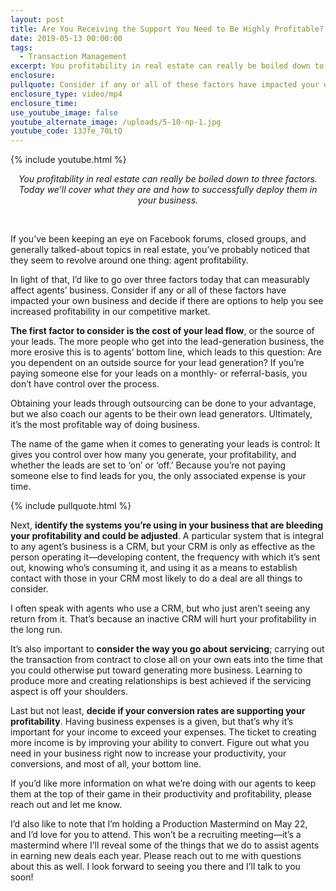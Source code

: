 ```yaml
---
layout: post
title: Are You Receiving the Support You Need to Be Highly Profitable?
date: 2019-05-13 00:00:00
tags:
  - Transaction Management
excerpt: You profitability in real estate can really be boiled down to three factors.
enclosure:
pullquote: Consider if any or all of these factors have impacted your own business.
enclosure_type: video/mp4
enclosure_time:
use_youtube_image: false
youtube_alternate_image: /uploads/5-10-np-1.jpg
youtube_code: 13Jfe_70LtQ
---
```


{% include youtube.html %}

<center><em>You profitability in real estate can really be boiled down to three factors. Today we&rsquo;ll cover what they are and how to successfully deploy them in your business.</em></center>

&nbsp;

If you’ve been keeping an eye on Facebook forums, closed groups, and generally talked-about topics in real estate, you’ve probably noticed that they seem to revolve around one thing: agent profitability.

In light of that, I’d like to go over three factors today that can measurably affect agents’ business. Consider if any or all of these factors have impacted your own business and decide if there are options to help you see increased profitability in our competitive market.

**The first factor to consider is the cost of your lead flow**, or the source of your leads. The more people who get into the lead-generation business, the more erosive this is to agents’ bottom line, which leads to this question: Are you dependent on an outside source for your lead generation? If you’re paying someone else for your leads on a monthly- or referral-basis, you don’t have control over the process.

Obtaining your leads through outsourcing can be done to your advantage, but we also coach our agents to be their own lead generators. Ultimately, it’s the most profitable way of doing business.

The name of the game when it comes to generating your leads is control: It gives you control over how many you generate, your profitability, and whether the leads are set to ‘on’ or ‘off.’ Because you’re not paying someone else to find leads for you, the only associated expense is your time.

{% include pullquote.html %}

Next, **identify the systems you’re using in your business that are bleeding your profitability and could be adjusted**. A particular system that is integral to any agent’s business is a CRM, but your CRM is only as effective as the person operating it—developing content, the frequency with which it’s sent out, knowing who’s consuming it, and using it as a means to establish contact with those in your CRM most likely to do a deal are all things to consider.

I often speak with agents who use a CRM, but who just aren’t seeing any return from it. That’s because an inactive CRM will hurt your profitability in the long run.

It’s also important to **consider the way you go about servicing**; carrying out the transaction from contract to close all on your own eats into the time that you could otherwise put toward generating more business. Learning to produce more and creating relationships is best achieved if the servicing aspect is off your shoulders.

Last but not least, **decide if your conversion rates are supporting your profitability**. Having business expenses is a given, but that’s why it’s important for your income to exceed your expenses. The ticket to creating more income is by improving your ability to convert. Figure out what you need in your business right now to increase your productivity, your conversions, and most of all, your bottom line.

If you’d like more information on what we’re doing with our agents to keep them at the top of their game in their productivity and profitability, please reach out and let me know.

I’d also like to note that I’m holding a Production Mastermind on May 22, and I’d love for you to attend. This won’t be a recruiting meeting—it’s a mastermind where I’ll reveal some of the things that we do to assist agents in earning new deals each year. Please reach out to me with questions about this as well. I look forward to seeing you there and I’ll talk to you soon\!